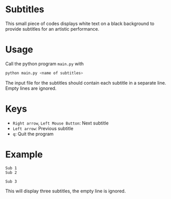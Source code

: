 # Subtitles

This small piece of codes displays white text on a black background to provide subtitles for an artistic performance.

# Usage
Call the python program `main.py` with 
```python
python main.py <name of subtitles>
```

The input file for the subtitles should contain each subtitle in a separate line.
Empty lines are ignored.

# Keys
- `Right arrow`, `Left Mouse Button`: Next subtitle
- `Left arrow`: Previous subtitle
- `q`: Quit the program

# Example

```
Sub 1
Sub 2

Sub 3
```

This will display three subtitles, the empty line is ignored.
